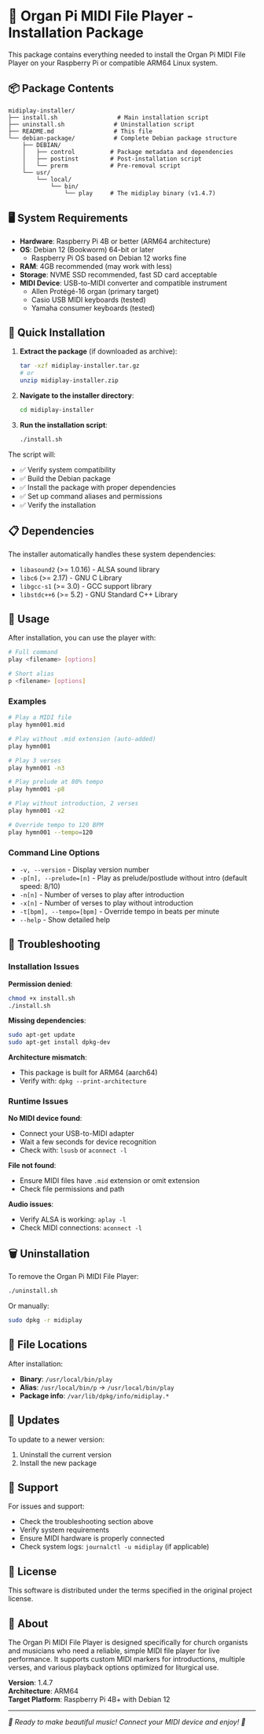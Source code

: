 # 🎹 Organ Pi MIDI File Player - Installation Package

This package contains everything needed to install the Organ Pi MIDI File Player on your Raspberry Pi or compatible ARM64 Linux system.

## 📦 Package Contents

```
midiplay-installer/
├── install.sh                 # Main installation script
├── uninstall.sh              # Uninstallation script
├── README.md                 # This file
└── debian-package/           # Complete Debian package structure
    ├── DEBIAN/
    │   ├── control          # Package metadata and dependencies
    │   ├── postinst         # Post-installation script
    │   └── prerm            # Pre-removal script
    └── usr/
        └── local/
            └── bin/
                └── play     # The midiplay binary (v1.4.7)
```

## 🖥️ System Requirements

- **Hardware**: Raspberry Pi 4B or better (ARM64 architecture)
- **OS**: Debian 12 (Bookworm) 64-bit or later
  - Raspberry Pi OS based on Debian 12 works fine
- **RAM**: 4GB recommended (may work with less)
- **Storage**: NVME SSD recommended, fast SD card acceptable
- **MIDI Device**: USB-to-MIDI converter and compatible instrument
  - Allen Protégé-16 organ (primary target)
  - Casio USB MIDI keyboards (tested)
  - Yamaha consumer keyboards (tested)

## 🚀 Quick Installation

1. **Extract the package** (if downloaded as archive):
   ```bash
   tar -xzf midiplay-installer.tar.gz
   # or
   unzip midiplay-installer.zip
   ```

2. **Navigate to the installer directory**:
   ```bash
   cd midiplay-installer
   ```

3. **Run the installation script**:
   ```bash
   ./install.sh
   ```

The script will:
- ✅ Verify system compatibility
- ✅ Build the Debian package
- ✅ Install the package with proper dependencies
- ✅ Set up command aliases and permissions
- ✅ Verify the installation

## 📋 Dependencies

The installer automatically handles these system dependencies:
- `libasound2` (>= 1.0.16) - ALSA sound library
- `libc6` (>= 2.17) - GNU C Library
- `libgcc-s1` (>= 3.0) - GCC support library
- `libstdc++6` (>= 5.2) - GNU Standard C++ Library

## 🎵 Usage

After installation, you can use the player with:

```bash
# Full command
play <filename> [options]

# Short alias
p <filename> [options]
```

### Examples

```bash
# Play a MIDI file
play hymn001.mid

# Play without .mid extension (auto-added)
play hymn001

# Play 3 verses
play hymn001 -n3

# Play prelude at 80% tempo
play hymn001 -p8

# Play without introduction, 2 verses
play hymn001 -x2

# Override tempo to 120 BPM
play hymn001 --tempo=120
```

### Command Line Options

- `-v, --version` - Display version number
- `-p[n], --prelude=[n]` - Play as prelude/postlude without intro (default speed: 8/10)
- `-n[n]` - Number of verses to play after introduction
- `-x[n]` - Number of verses to play without introduction
- `-t[bpm], --tempo=[bpm]` - Override tempo in beats per minute
- `--help` - Show detailed help

## 🔧 Troubleshooting

### Installation Issues

**Permission denied**:
```bash
chmod +x install.sh
./install.sh
```

**Missing dependencies**:
```bash
sudo apt-get update
sudo apt-get install dpkg-dev
```

**Architecture mismatch**:
- This package is built for ARM64 (aarch64)
- Verify with: `dpkg --print-architecture`

### Runtime Issues

**No MIDI device found**:
- Connect your USB-to-MIDI adapter
- Wait a few seconds for device recognition
- Check with: `lsusb` or `aconnect -l`

**File not found**:
- Ensure MIDI files have `.mid` extension or omit extension
- Check file permissions and path

**Audio issues**:
- Verify ALSA is working: `aplay -l`
- Check MIDI connections: `aconnect -l`

## 🗑️ Uninstallation

To remove the Organ Pi MIDI File Player:

```bash
./uninstall.sh
```

Or manually:
```bash
sudo dpkg -r midiplay
```

## 📁 File Locations

After installation:
- **Binary**: `/usr/local/bin/play`
- **Alias**: `/usr/local/bin/p` → `/usr/local/bin/play`
- **Package info**: `/var/lib/dpkg/info/midiplay.*`

## 🔄 Updates

To update to a newer version:
1. Uninstall the current version
2. Install the new package

## 🐛 Support

For issues and support:
- Check the troubleshooting section above
- Verify system requirements
- Ensure MIDI hardware is properly connected
- Check system logs: `journalctl -u midiplay` (if applicable)

## 📄 License

This software is distributed under the terms specified in the original project license.

## 🎼 About

The Organ Pi MIDI File Player is designed specifically for church organists and musicians who need a reliable, simple MIDI file player for live performance. It supports custom MIDI markers for introductions, multiple verses, and various playback options optimized for liturgical use.

**Version**: 1.4.7  
**Architecture**: ARM64  
**Target Platform**: Raspberry Pi 4B+ with Debian 12

---

*🎵 Ready to make beautiful music! Connect your MIDI device and enjoy! 🎵*